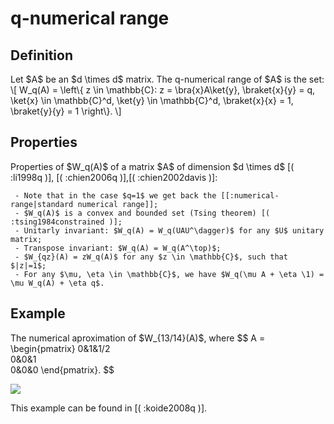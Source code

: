 q-numerical range
=================

Definition
----------

Let \$A\$ be an \$d \\times d\$ matrix. The q-numerical range of \$A\$
is the set: \\\[ W_q(A) = \\left\\{ z \\in \\mathbb{C}: z =
\\bra{x}A\\ket{y}, \\braket{x}{y} = q, \\ket{x} \\in \\mathbb{C}\^d,
\\ket{y} \\in \\mathbb{C}\^d, \\braket{x}{x} = 1, \\braket{y}{y} = 1
\\right\\}. \\\]

Properties
----------

Properties of \$W_q(A)\$ of a matrix \$A\$ of dimension \$d \\times d\$
\[( :li1998q )\], \[( :chien2006q )\],\[( :chien2002davis )\]:

     - Note that in the case $q=1$ we get back the [[:numerical-range|standard numerical range]];
     - $W_q(A)$ is a convex and bounded set (Tsing theorem) [( :tsing1984constrained )];
     - Unitarly invariant: $W_q(A) = W_q(UAU^\dagger)$ for any $U$ unitary matrix;
     - Transpose invariant: $W_q(A) = W_q(A^\top)$;
     - $W_{qz}(A) = zW_q(A)$ for any $z \in \mathbb{C}$, such that $|z|=1$;
     - For any $\mu, \eta \in \mathbb{C}$, we have $W_q(\mu A + \eta \1) = \mu W_q(A) + \eta q$.

Example
-------

The numerical aproximation of \$W\_{13/14}(A)\$, where \$\$ A =
\\begin{pmatrix} 0&1&1/2\
0&0&1\
0&0&0 \\end{pmatrix}. \$\$

![](/numerical-range/qnr1.png)

This example can be found in \[( :koide2008q )\].
